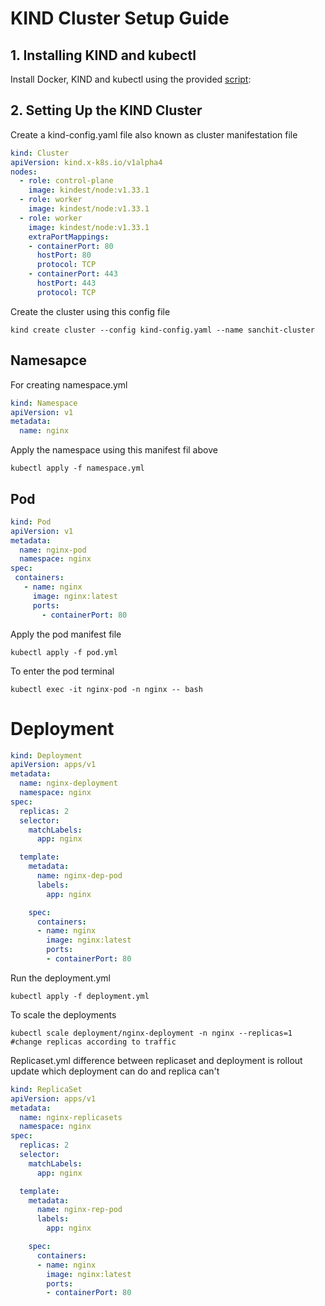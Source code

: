 # KIND Cluster Setup Guide
## 1. Installing KIND and kubectl
Install Docker, KIND and kubectl using the provided [script](https://github.com/sanchitk2002/kubernete-project/blob/main/kind/install.sh):

## 2. Setting Up the KIND Cluster
Create a kind-config.yaml file also known as cluster manifestation file
```yaml
kind: Cluster
apiVersion: kind.x-k8s.io/v1alpha4
nodes:
  - role: control-plane
    image: kindest/node:v1.33.1
  - role: worker
    image: kindest/node:v1.33.1
  - role: worker
    image: kindest/node:v1.33.1
    extraPortMappings:
    - containerPort: 80
      hostPort: 80
      protocol: TCP
    - containerPort: 443
      hostPort: 443
      protocol: TCP
```
Create the cluster using this config file 
```
kind create cluster --config kind-config.yaml --name sanchit-cluster
```

## Namesapce
For creating namespace.yml
```yaml
kind: Namespace
apiVersion: v1
metadata:
  name: nginx
```
Apply the namespace using this manifest fil above
```
kubectl apply -f namespace.yml
```

## Pod
```yaml
kind: Pod
apiVersion: v1
metadata:
  name: nginx-pod
  namespace: nginx
spec:
 containers:
   - name: nginx
     image: nginx:latest
     ports:
       - containerPort: 80
```
Apply the pod manifest file
```
kubectl apply -f pod.yml
```
To enter the pod terminal 
```
kubectl exec -it nginx-pod -n nginx -- bash
```
# Deployment
```yaml
kind: Deployment
apiVersion: apps/v1
metadata:
  name: nginx-deployment
  namespace: nginx
spec:
  replicas: 2
  selector:
    matchLabels:
      app: nginx

  template:
    metadata:
      name: nginx-dep-pod
      labels:
        app: nginx

    spec:
      containers:
      - name: nginx
        image: nginx:latest
        ports:
        - containerPort: 80
```
Run the deployment.yml
```
kubectl apply -f deployment.yml
```

To scale the deployments
```
kubectl scale deployment/nginx-deployment -n nginx --replicas=1      #change replicas according to traffic
```
Replicaset.yml
difference between replicaset and deployment is rollout update which deployment can do and replica can't
```yaml
kind: ReplicaSet
apiVersion: apps/v1
metadata:
  name: nginx-replicasets
  namespace: nginx
spec:
  replicas: 2
  selector:
    matchLabels:
      app: nginx

  template:
    metadata:
      name: nginx-rep-pod
      labels:
        app: nginx

    spec:
      containers:
      - name: nginx
        image: nginx:latest
        ports:
        - containerPort: 80
```
  
